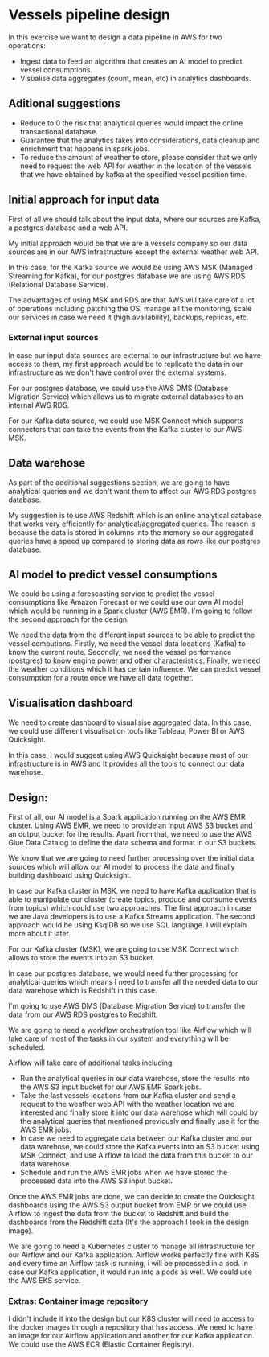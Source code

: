 # Vessels pipeline design

In this exercise we want to design a data pipeline in AWS for two operations:
- Ingest data to feed an algorithm that creates an AI model to predict vessel consumptions.
- Visualise data aggregates (count, mean, etc) in analytics dashboards.

## Aditional suggestions

- Reduce to 0 the risk that analytical queries would impact the online transactional database.
- Guarantee that the analytics takes into considerations, data cleanup and enrichment that happens in spark jobs.
- To reduce the amount of weather to store, please consider that we only need to request the web API for weather in the location of the vessels that we have obtained by kafka at the specified vessel position time.

##  Initial approach for input data

First of all we should talk about the input data, where our sources are Kafka, a postgres database and a web API. 

My initial approach would be that we are a vessels company so our data sources are in our AWS infrastructure except the external weather web API. 

In this case, for the Kafka source we would be using AWS MSK (Managed Streaming for Kafka), for our postgres database we are using AWS RDS (Relational Database Service).

The advantages of using MSK and RDS are that AWS will take care of a lot of operations including patching the OS, manage all the monitoring, scale our services in case we need it (high availability), backups, replicas, etc.

### External input sources

In case our input data sources are external to our infrastructure but we have access to them, my first approach would be to replicate the data in our infrastructure as we don't have control over the external systems.

For our postgres database, we could use the AWS DMS (Database Migration Service) which allows us to migrate external databases to an internal AWS RDS.

For our Kafka data source, we could use MSK Connect which supports connectors that can take the events from the Kafka cluster to our AWS MSK.

## Data warehose

As part of the additional suggestions section, we are going to have analytical queries and we don't want them to affect our AWS RDS postgres database.

My suggestion is to use AWS Redshift which is an online analytical database that works very efficiently for analytical/aggregated queries. The reason is because the data is stored in columns into the memory so our aggregated queries have a speed up compared to storing data as rows like our postgres database.

## AI model to predict vessel consumptions

We could be using a forescasting service to predict the vessel consumptions like Amazon Forecast or we could use our own AI model which would be running in a Spark cluster (AWS EMR). I'm going to follow the second approach for the design.

We need the data from the different input sources to be able to predict the vessel computions. Firstly, we need the vessel data locations (Kafka) to know the current route. Secondly, we need the vessel performance (postgres) to know engine power and other characteristics. Finally, we need the weather conditions which it has certain influence. We can predict vessel consumption for a route once we have all data together. 

## Visualisation dashboard

We need to create dashboard to visualisise aggregated data. In this case, we could use different visualisation tools like Tableau, Power BI or AWS Quicksight.

In this case, I would suggest using AWS Quicksight because most of our infrastructure is in AWS and It provides all the tools to connect our data warehose.

## Design:

First of all, our AI model is a Spark application running on the AWS EMR cluster. Using AWS EMR, we need to provide an input AWS S3 bucket and an output bucket for the results. Apart from that, we need to use the AWS Glue Data Catalog to define the data schema and format in our S3 buckets.

We know that we are going to need further processing over the initial data sources which will allow our AI model to process the data and finally building dashboard using Quicksight.

In case our Kafka cluster in MSK, we need to have Kafka application that is able to manipulate our cluster (create topics, produce and consume events from topics) which could use two approaches. The first approach in case we are Java developers is to use a Kafka Streams application. The second approach would be using KsqlDB so we use SQL language. I will explain more about it later.

For our Kafka cluster (MSK), we are going to use MSK Connect which allows to store the events into an S3 bucket.

In case our postgres database, we would need further processing for analytical queries which means I need to transfer all the needed data to our data warehose which is Redshift in this case.

I'm going to use AWS DMS (Database Migration Service) to transfer the data from our AWS RDS postgres to Redshift.

We are going to need a workflow orchestration tool like Airflow which will take care of most of the tasks in our system and everything will be scheduled.

Airflow will take care of additional tasks including:
- Run the analytical queries in our data warehose, store the results into the AWS S3 input bucket for our AWS EMR Spark jobs.
- Take the last vessels locations from our Kafka cluster and send a request to the weather web API with the weather location we are interested and finally store it into our data warehose which will could by the analytical queries that mentioned previously and finally use it for the AWS EMR jobs.
- In case we need to aggregate data between our Kafka cluster and our data warehose, we could store the Kafka events into an S3 bucket using MSK Connect, and use Airflow to load the data from this bucket to our data warehose.
- Schedule and run the AWS EMR jobs when we have stored the processed data into the AWS S3 input bucket.

Once the AWS EMR jobs are done, we can decide to create the Quicksight dashboards using the AWS S3 output bucket from EMR or we could use Airflow to ingest the data from the bucket to Redshift and build the dashboards from the Redshift data (It's the approach I took in the design image).

We are going to need a Kubernetes cluster to manage all infrastructure for our Airflow and our Kafka application. Airflow works perfectly fine with K8S and every time an Airflow task is running, i will be processed in a pod. In case our Kafka application, it would run into a pods as well. We could use the AWS EKS service.

### Extras: Container image repository

I didn't include it into the design but our K8S cluster will need to access to the docker images through a repository that has access. We need to have an image for our Airflow application and another for our Kafka application. We could use the AWS ECR (Elastic Container Registry).

